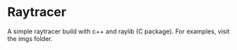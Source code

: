 # Raytracer
A simple raytracer build with c++ and raylib (C package). For examples, visit the imgs folder.
